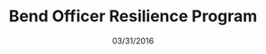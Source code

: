---
title: "Bend Officer Resilience Program"
cover: "https://unsplash.it/400/300/?random?"
date: "03/31/2016"
category: "Policing"
tags:
    - Training
    - Wellness
---